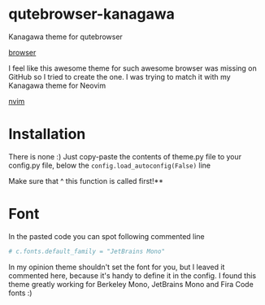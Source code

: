 # qutebrowser-kanagawa
Kanagawa theme for qutebrowser

[browser](./images/browser.jpg)

I feel like this awesome theme for such awesome browser was missing on GitHub 
so I tried to create the one. I was trying to match it with my Kanagawa theme for Neovim


[nvim](./images/nvim.jpg)

# Installation
There is none :) Just copy-paste the contents of theme.py file to your config.py file, 
below the `config.load_autoconfig(False)` line

Make sure that ^ this function is called first!**

# Font
In the pasted code you can spot following commented line

```python
# c.fonts.default_family = "JetBrains Mono"
```

In my opinion theme shouldn't set the font for you, but I leaved it commented here, because it's handy to 
define it in the config. I found this theme greatly working for Berkeley Mono, JetBrains Mono and Fira Code fonts :)

